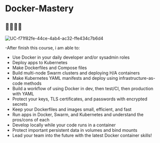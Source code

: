 # Docker-Mastery
## 🐳🐳🐳🐳

![UC-f71f82fe-44ce-4ab4-ac32-ffe434c7b6d4](https://github.com/mohamedtamer0/Docker-Mastery/assets/51374446/f7a7729d-dd61-4db7-ac46-e9d009422eb2)

-After finish this course, i am able to:
- Use Docker in your daily developer and/or sysadmin roles
- Deploy apps to Kubernetes
- Make Dockerfiles and Compose files
- Build multi-node Swarm clusters and deploying H/A containers
- Make Kubernetes YAML manifests and deploy using infrastructure-as-code methods
- Build a workflow of using Docker in dev, then test/CI, then production with YAML
- Protect your keys, TLS certificates, and passwords with encrypted secrets
- Keep your Dockerfiles and images small, efficient, and fast
- Run apps in Docker, Swarm, and Kubernetes and understand the pros/cons of each
- Develop locally while your code runs in a container
- Protect important persistent data in volumes and bind mounts
- Lead your team into the future with the latest Docker container skills!
